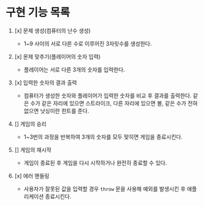 # 구현 기능 목록

1. [x] 문제 생성(컴퓨터의 난수 생성)
    - 1~9 사이의 서로 다른 수로 이루어진 3자릿수를 생성한다.

2. [x] 문제 맞추기(플레이어의 숫자 입력)
    - 플레이어는 서로 다른 3개의 숫자를 입력한다.

3. [x] 입력한 숫자의 결과 출력
    - 컴퓨터가 생성한 숫자와 플레이어가 입력한 숫자를 비교 후 결과를 출력한다. 같은 수가 같은 자리에 있으면 스트라이크, 다른 자리에 있으면 볼, 같은 수가 전혀 없으면 낫싱이란 힌트를 준다.

4. [] 게임의 승리
    - 1~3번의 과정을 반복하여 3개의 숫자를 모두 맞히면 게임을 종료시킨다.

5. [] 게임의 재시작
    - 게임이 종료된 후 게임을 다시 시작하거나 완전히 종료할 수 있다.

6. [x] 에러 핸들링
    - 사용자가 잘못된 값을 입력할 경우 `throw` 문을 사용해 예외를 발생시킨 후 애플리케이션 종료시킨다.